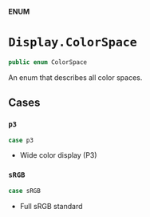 **ENUM**

# `Display.ColorSpace`

```swift
public enum ColorSpace
```

An enum that describes all color spaces.

## Cases
### `p3`

```swift
case p3
```

- Wide color display (P3)

### `sRGB`

```swift
case sRGB
```

- Full sRGB standard
